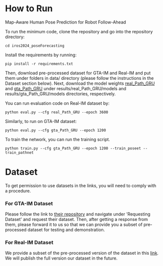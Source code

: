 # How to Run
Map-Aware Human Pose Prediction for Robot Follow-Ahead

To run the minimum code, clone the repository and go into the repository directory:

```
cd iros2024_poseForecasting
```

Install the requirements by running:

```
pip install -r requirements.txt
```

Then, download pre-processed dataset for GTA-IM and Real-IM and put them under folders in data/ directory (please follow the instructions in the Dataset section below). Next, download the model weights [real_Path_GRU](https://drive.google.com/drive/folders/1Yi0MfLp8jZs7W50jKT-a8n_wZBVuol9l?usp=sharing) and [gta_Path_GRU](https://drive.google.com/drive/folders/1Yi0MfLp8jZs7W50jKT-a8n_wZBVuol9l?usp=sharing) under results/real_Path_GRU/models and results/gta_Path_GRU/models directories, respectively.

You can run evaluation code on Real-IM dataset by:

```
python eval.py --cfg real_Path_GRU --epoch 3600
```

Similarly, to run on GTA-IM dataset:

```
python eval.py --cfg gta_Path_GRU --epoch 1200
```

To train the network, you can run the training script.

```
python train.py --cfg gta_Path_GRU --epoch 1200 --train_poseet --train_pathnet
```

# Dataset

To get permission to use datasets in the links, you will need to comply with a procedure. 

### For GTA-IM Dataset

Please follow the link to [their repository](https://github.com/ZheC/GTA-IM-Dataset) and navigate under 'Requesting Dataset' and request their dataset. Then, after getting a response from them, please forward it to us so that we can provide you a subset of pre-processed dataset for testing and demonstration.

### For Real-IM Dataset

We provide a subset of the pre-processed version of the dataset in this [link](https://drive.google.com/drive/folders/1jyxGQxHXxyNPKGvHbZcZ0bTUme2Bk3dV?usp=sharing). We will publish the full version our dataset in the future.
